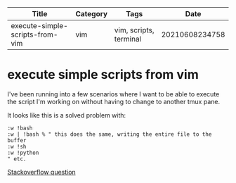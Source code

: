 |  Title | Category  | Tags  | Date |
| ------------ | ------------ | ------------ | ----|
| execute-simple-scripts-from-vim | vim  | vim, scripts, terminal  | 20210608234758 |

# execute simple scripts from vim
I've been running into a few scenarios where I want to be able to execute the
script I'm working on without having to change to another tmux pane.

It looks like this is a solved problem with:
```vim
:w !bash
:w | !bash % " this does the same, writing the entire file to the buffer
:w !sh
:w !python
" etc.
```

[Stackoverflow question](https://vi.stackexchange.com/questions/10209/execute-current-buffer-as-bash-script-from-vim)

